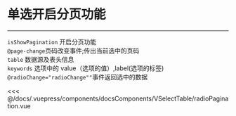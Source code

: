 # 单选开启分页功能

---

<common-code-format>
  <docsComponents-VSelectTable-radioPagination slot="source"></docsComponents-VSelectTable-radioPagination>

`isShowPagination` 开启分页功能 <br/>
`@page-change`页码改变事件;传出当前选中的页码<br/>
`table` 数据源及表头信息<br/>
`keywords` 选项中的 value（选项的值）,label(选项的标签)<br/>
`@radioChange="radioChange""`事件返回选中的数据

<<< @/docs/.vuepress/components/docsComponents/VSelectTable/radioPagination.vue
</common-code-format>
